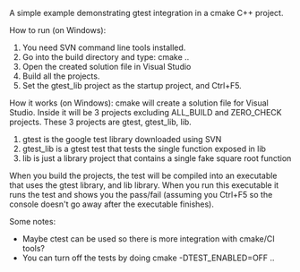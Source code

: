 A simple example demonstrating gtest integration in a cmake C++ project.

How to run (on Windows):

1. You need SVN command line tools installed.
2. Go into the build directory and type: cmake ..
3. Open the created solution file in Visual Studio
4. Build all the projects.
5. Set the gtest_lib project as the startup project, and Ctrl+F5.

How it works (on Windows):
cmake will create a solution file for Visual Studio. Inside it will be 3 projects excluding ALL_BUILD and ZERO_CHECK projects. These 3 projects are gtest, gtest_lib, lib. 

1. gtest is the google test library downloaded using SVN
2. gtest_lib is a gtest test that tests the single function exposed in lib
3. lib is just a library project that contains a single fake square root function

When you build the projects, the test will be compiled into an executable that uses the gtest library, and lib library. When you run this executable it runs the test and shows you the pass/fail (assuming you Ctrl+F5 so the console doesn't go away after the executable finishes).

Some notes:
* Maybe ctest can be used so there is more integration with cmake/CI tools?
* You can turn off the tests by doing cmake -DTEST_ENABLED=OFF ..
